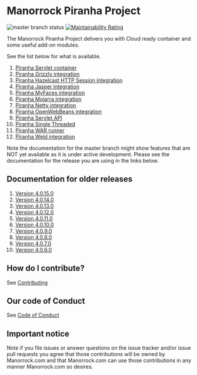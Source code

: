 
# Manorrock Piranha Project

![master branch status](https://github.com/manorrock/piranha/workflows/master/badge.svg)
[![Maintainability Rating](https://sonarcloud.io/api/project_badges/measure?project=manorrock_piranha&metric=sqale_rating)](https://sonarcloud.io/dashboard?id=manorrock_piranha)

The Manorrock Piranha Project delivers you with Cloud ready container and
some useful add-on modules.

See the list below for what is available.

1. [Piranha Servlet container](piranha/README.md)
1. [Piranha Grizzly integration](piranha-http-grizzly/README.md)
1. [Piranha Hazelcast HTTP Session integration](piranha-session-hazelcast/README.md)
1. [Piranha Jasper integration](piranha-jsp-jasper/README.md)
1. [Piranha MyFaces integration](piranha-faces-myfaces/README.md)
1. [Piranha Mojarra integration](piranha-faces-mojarra/README.md)
1. [Piranha Netty integration](piranha-http-netty/README.md)
1. [Piranha OpenWebBeans integration](piranha-cdi-openwebbeans/README.md)
1. [Piranha Servlet API](piranha-servlet-api/README.md)
1. [Piranha Single Threaded](piranha-http-singlethread/README.md)
1. [Piranha WAR runner](piranha-runner-war/README.md)
1. [Piranha Weld integration](piranha-cdi-weld/README.md)

Note the documentation for the master branch might show features that are NOT 
yet available as it is under active development. Please see the documentation
for the release you are using in the links below.

## Documentation for older releases

1. [Version 4.0.15.0](https://github.com/manorrock/piranha/tree/v4.0.15.0)
1. [Version 4.0.14.0](https://github.com/manorrock/piranha/tree/v4.0.14.0)
1. [Version 4.0.13.0](https://github.com/manorrock/piranha/tree/v4.0.13.0)
1. [Version 4.0.12.0](https://github.com/manorrock/piranha/tree/v4.0.12.0)
1. [Version 4.0.11.0](https://github.com/manorrock/piranha/tree/v4.0.11.0)
1. [Version 4.0.10.0](https://github.com/manorrock/piranha/tree/v4.0.10.0)
1. [Version 4.0.9.0](https://github.com/manorrock/piranha/tree/v4.0.9.0)
1. [Version 4.0.8.0](https://github.com/manorrock/piranha/tree/v4.0.8.0)
1. [Version 4.0.7.0](https://github.com/manorrock/piranha/tree/v4.0.7.0)
1. [Version 4.0.6.0](https://github.com/manorrock/piranha/tree/v4.0.6.0)

## How do I contribute?

See [Contributing](CONTRIBUTING.md)

## Our code of Conduct

See [Code of Conduct](CODE_OF_CONDUCT.md)

## Important notice

Note if you file issues or answer questions on the issue tracker and/or issue 
pull requests you agree that those contributions will be owned by Manorrock.com
and that Manorrock.com can use those contributions in any manner Manorrock.com
so desires.
